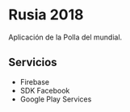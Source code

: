 # Rusia 2018

Aplicación de la Polla del mundial.

## Servicios

* Firebase
* SDK Facebook
* Google Play Services
